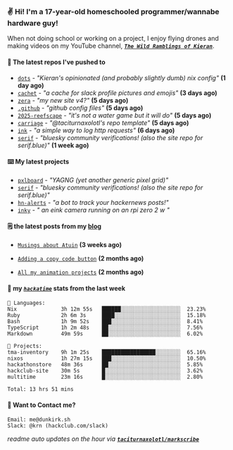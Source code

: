 ### ✌️ Hi! I'm a 17-year-old homeschooled programmer/wannabe hardware guy!

When not doing school or working on a project, I enjoy flying drones and making videos on my YouTube channel, [**_`The Wild Ramblings of Kieran`_**](https://youtube.com/@kieran.rambles).

#### 👷 The latest repos I've pushed to

- [`dots`](https://github.com/taciturnaxolotl/dots) - _"Kieran's opinionated (and probably slightly dumb) nix config"_ **(1 day ago)**
- [`cachet`](https://github.com/taciturnaxolotl/cachet) - _"a cache for slack profile pictures and emojis"_ **(3 days ago)**
- [`zera`](https://github.com/taciturnaxolotl/zera) - _"my new site v4?"_ **(5 days ago)**
- [`.github`](https://github.com/taciturnaxolotl/.github) - _"github config files"_ **(5 days ago)**
- [`2025-reefscape`](https://github.com/df1317/2025-reefscape) - _"it's not a water game but it will do"_ **(5 days ago)**
- [`carriage`](https://github.com/taciturnaxolotl/carriage) - _"@taciturnaxolotl's repo template"_ **(5 days ago)**
- [`ink`](https://github.com/taciturnaxolotl/ink) - _"a simple way to log http requests"_ **(6 days ago)**
- [`serif`](https://github.com/taciturnaxolotl/serif) - _"bluesky community verifications! (also the site repo for serif.blue)"_ **(1 week ago)**

#### ⌨️ My latest projects

- [`pxlboard`](https://github.com/taciturnaxolotl/pxlboard) - _"YAGNG (yet another generic pixel grid)"_
- [`serif`](https://github.com/taciturnaxolotl/serif) - _"bluesky community verifications! (also the site repo for serif.blue)"_
- [`hn-alerts`](https://github.com/taciturnaxolotl/hn-alerts) - _"a bot to track your hackernews posts!"_
- [`inky`](https://github.com/taciturnaxolotl/inky) - _" an eink camera running on an rpi zero 2 w "_

#### 🗒️ the latest posts from my [blog](https://dunkirk.sh)

- [`Musings about Atuin`](https://dunkirk.sh/blog/atuin/) **(3 weeks ago)**

- [`Adding a copy code button`](https://dunkirk.sh/blog/adding-a-copy-button/) **(2 months ago)**

- [`All my animation projects`](https://dunkirk.sh/blog/my-animations/) **(2 months ago)**



#### 📡 my [_`hackatime`_](https://waka.hackclub.com) stats from the last week

```text
💾 Languages:
Nix              3h 12m 55s   ██████░░░░░░░░░░░░░░░░░░░  23.23%
Ruby             2h 6m 3s     ████░░░░░░░░░░░░░░░░░░░░░  15.18%
Bash             1h 9m 52s    ███░░░░░░░░░░░░░░░░░░░░░░  8.41%
TypeScript       1h 2m 48s    ██░░░░░░░░░░░░░░░░░░░░░░░  7.56%
Markdown         49m 59s      ██░░░░░░░░░░░░░░░░░░░░░░░  6.02%

💼 Projects:
tma-inventory    9h 1m 25s    █████████████████░░░░░░░░  65.16%
nixos            1h 27m 15s   ███░░░░░░░░░░░░░░░░░░░░░░  10.50%
hackathonstore   48m 36s      ██░░░░░░░░░░░░░░░░░░░░░░░  5.85%
hackclub-site    30m 5s       █░░░░░░░░░░░░░░░░░░░░░░░░  3.62%
multitime        23m 16s      █░░░░░░░░░░░░░░░░░░░░░░░░  2.80%

Total: 13 hrs 51 mins
```

#### 📮 Want to Contact me?

```text
Email: me@dunkirk.sh
Slack: @krn (hackclub.com/slack)
```

_readme auto updates on the hour via [**`taciturnaxolotl/markscribe`**](https://github.com/taciturnaxolotl/markscribe)_
